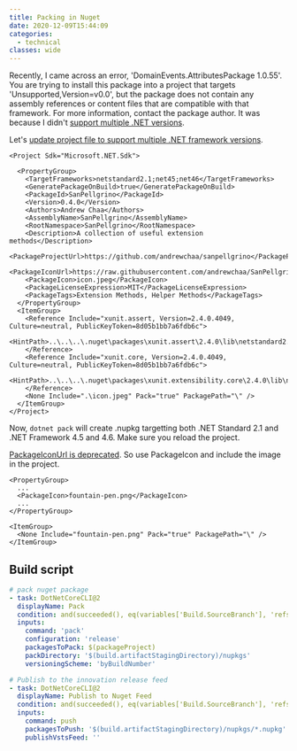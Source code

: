 ```yaml
---
title: Packing in Nuget
date: 2020-12-09T15:44:09
categories:
  - technical
classes: wide
---
```



Recently, I came across an error, 'DomainEvents.AttributesPackage 1.0.55'. You are trying to install this package into a project that targets 'Unsupported,Version=v0.0', but the package does not contain any assembly references or content files that are compatible with that framework. For more information, contact the package author. It was because I didn't [support multiple .NET versions](https://docs.microsoft.com/en-us/nuget/create-packages/supporting-multiple-target-frameworks). 

Let's [update project file to support multiple .NET framework versions](https://docs.microsoft.com/en-us/nuget/create-packages/multiple-target-frameworks-project-file).

```markup
<Project Sdk="Microsoft.NET.Sdk">

  <PropertyGroup>
    <TargetFrameworks>netstandard2.1;net45;net46</TargetFrameworks>
    <GeneratePackageOnBuild>true</GeneratePackageOnBuild>
    <PackageId>SanPellgrino</PackageId>
    <Version>0.4.0</Version>
    <Authors>Andrew Chaa</Authors>
    <AssemblyName>SanPellgrino</AssemblyName>
    <RootNamespace>SanPellgrino</RootNamespace>
    <Description>A collection of useful extension methods</Description>
    <PackageProjectUrl>https://github.com/andrewchaa/sanpellgrino</PackageProjectUrl>
    <PackageIconUrl>https://raw.githubusercontent.com/andrewchaa/SanPellgrino/master/src/Extensions/icon.jpeg</PackageIconUrl>
    <PackageIcon>icon.jpeg</PackageIcon>
    <PackageLicenseExpression>MIT</PackageLicenseExpression>
    <PackageTags>Extension Methods, Helper Methods</PackageTags>
  </PropertyGroup>
  <ItemGroup>
    <Reference Include="xunit.assert, Version=2.4.0.4049, Culture=neutral, PublicKeyToken=8d05b1bb7a6fdb6c">
      <HintPath>..\..\..\.nuget\packages\xunit.assert\2.4.0\lib\netstandard2.0\xunit.assert.dll</HintPath>
    </Reference>
    <Reference Include="xunit.core, Version=2.4.0.4049, Culture=neutral, PublicKeyToken=8d05b1bb7a6fdb6c">
      <HintPath>..\..\..\.nuget\packages\xunit.extensibility.core\2.4.0\lib\netstandard2.0\xunit.core.dll</HintPath>
    </Reference>
    <None Include=".\icon.jpeg" Pack="true" PackagePath="\" />
  </ItemGroup>
</Project>

```

Now, `dotnet pack` will create .nupkg targetting both .NET Standard 2.1 and .NET Framework 4.5 and 4.6. Make sure you reload the project. 

[PackageIconUrl is deprecated](https://docs.microsoft.com/en-us/nuget/reference/msbuild-targets#packageiconurl). So use PackageIcon and include the image in the project. 

```markup
<PropertyGroup>
  ...
  <PackageIcon>fountain-pen.png</PackageIcon>
  ...
</PropertyGroup>

<ItemGroup>
  <None Include="fountain-pen.png" Pack="true" PackagePath="\" />
</ItemGroup>

```

## Build script

```yaml
# pack nuget package
- task: DotNetCoreCLI@2
  displayName: Pack
  condition: and(succeeded(), eq(variables['Build.SourceBranch'], 'refs/heads/master'))
  inputs:
    command: 'pack'
    configuration: 'release'
    packagesToPack: $(packageProject)
    packDirectory: '$(build.artifactStagingDirectory)/nupkgs'
    versioningScheme: 'byBuildNumber'        

# Publish to the innovation release feed
- task: DotNetCoreCLI@2 
  displayName: Publish to Nuget Feed
  condition: and(succeeded(), eq(variables['Build.SourceBranch'], 'refs/heads/master'))
  inputs:
    command: push
    packagesToPush: '$(build.artifactStagingDirectory)/nupkgs/*.nupkg'
    publishVstsFeed: ''

```

